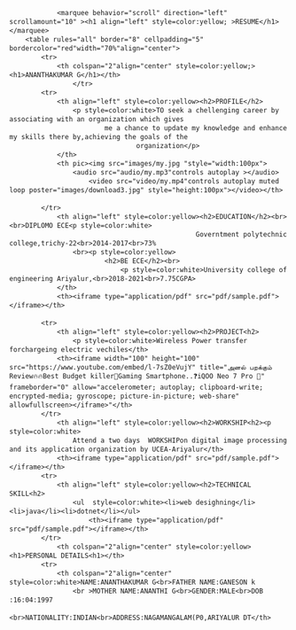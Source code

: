 <doctype html>
<html>
	<head>
		<title>project of resume</title>
	</head>
		<body style="background:url('images/Resume.jpg');
             background-size: 1368px 1600px;
			 background-repeat:no-repeat;" >

				<marquee behavior="scroll" direction="left" scrollamount="10" ><h1 align="left" style=color:yellow; >RESUME</h1></marquee>
		<table rules="all" border="8" cellpadding="5" bordercolor="red"width="70%"align="center">
			<tr>
				<th colspan="2"align="center" style=color:yellow;><h1>ANANTHAKUMAR G</h1></th>
					</tr>
			<tr>
				<th align="left" style=color:yellow><h2>PROFILE</h2>
					<p style=color:white>TO seek a chellenging career by associating with an organization which gives
							me a chance to update my knowledge and enhance my skills there by,achieving the goals of the 
									organization</p>
				</th>
				<th pic><img src="images/my.jpg "style="width:100px">
					<audio src="audio/my.mp3"controls autoplay ></audio>
						<video src="video/my.mp4"controls autoplay muted loop poster="images/download3.jpg" style="height:100px"></video></th>

			</tr>
				<th align="left" style=color:yellow><h2>EDUCATION</h2><br><br>DIPLOMO ECE<p style=color:white>
                                                   Governtment polytechnic college,trichy-22<br>2014-2017<br>73%
					<br><p style=color:yellow>
							<h2>BE ECE</h2><br>
								<p style=color:white>University college of engineering Ariyalur,<br>2018-2021<br>7.75CGPA>
				</th>
				<th><iframe type="application/pdf" src="pdf/sample.pdf"></iframe></th>

			<tr>
				<th align="left" style=color:yellow><h2>PROJECT<h2>
					<p style=color:white>Wireless Power transfer forchargeing electric vechiles</th>
				<th><iframe width="100" height="100"   src="https://www.youtube.com/embed/l-7sZ0eVujY" title="அனல் பறக்கும் Review🔥🔥Best Budget killer🔪Gaming Smartphone..❓iQOO Neo 7 Pro 📱" frameborder="0" allow="accelerometer; autoplay; clipboard-write; encrypted-media; gyroscope; picture-in-picture; web-share" allowfullscreen></iframe>"</th>
			</tr>
				<th align="left" style=color:yellow><h2>WORKSHIP<h2><p  style=color:white>
					Attend a two days  WORKSHIPon digital image processing and its application organization by UCEA-Ariyalur</th>
				<th><iframe type="application/pdf" src="pdf/sample.pdf"></iframe></th>
			<tr>
				<th align="left" style=color:yellow><h2>TECHNICAL SKILL<h2>
					<ul  style=color:white><li>web desighning</li><li>java</li><li>dotnet</li></ul>
						<th><iframe type="application/pdf" src="pdf/sample.pdf"></iframe></th>
			</tr>
				<th colspan="2"align="center" style=color:yellow><h1>PERSONAL DETAILS<h1></th>
			<tr>
				<th colspan="2"align="center" style=color:white>NAME:ANANTHAKUMAR G<br>FATHER NAME:GANESON k
					<br >MOTHER NAME:ANANTHI G<br>GENDER:MALE<br>DOB    :16:04:1997
						<br>NATIONALITY:INDIAN<br>ADDRESS:NAGAMANGALAM(P0,ARIYALUR DT</th>
</body>
</html>
